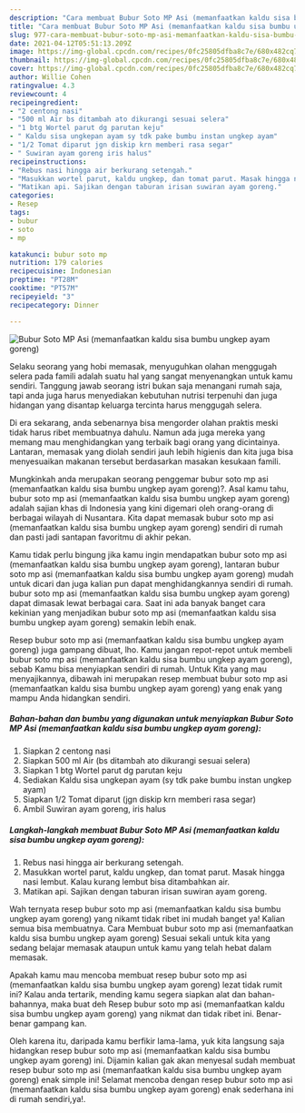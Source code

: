 ```yaml
---
description: "Cara membuat Bubur Soto MP Asi (memanfaatkan kaldu sisa bumbu ungkep ayam goreng) yang nikmat dan Mudah Dibuat"
title: "Cara membuat Bubur Soto MP Asi (memanfaatkan kaldu sisa bumbu ungkep ayam goreng) yang nikmat dan Mudah Dibuat"
slug: 977-cara-membuat-bubur-soto-mp-asi-memanfaatkan-kaldu-sisa-bumbu-ungkep-ayam-goreng-yang-nikmat-dan-mudah-dibuat
date: 2021-04-12T05:51:13.209Z
image: https://img-global.cpcdn.com/recipes/0fc25805dfba8c7e/680x482cq70/bubur-soto-mp-asi-memanfaatkan-kaldu-sisa-bumbu-ungkep-ayam-goreng-foto-resep-utama.jpg
thumbnail: https://img-global.cpcdn.com/recipes/0fc25805dfba8c7e/680x482cq70/bubur-soto-mp-asi-memanfaatkan-kaldu-sisa-bumbu-ungkep-ayam-goreng-foto-resep-utama.jpg
cover: https://img-global.cpcdn.com/recipes/0fc25805dfba8c7e/680x482cq70/bubur-soto-mp-asi-memanfaatkan-kaldu-sisa-bumbu-ungkep-ayam-goreng-foto-resep-utama.jpg
author: Willie Cohen
ratingvalue: 4.3
reviewcount: 4
recipeingredient:
- "2 centong nasi"
- "500 ml Air bs ditambah ato dikurangi sesuai selera"
- "1 btg Wortel parut dg parutan keju"
- " Kaldu sisa ungkepan ayam sy tdk pake bumbu instan ungkep ayam"
- "1/2 Tomat diparut jgn diskip krn memberi rasa segar"
- " Suwiran ayam goreng iris halus"
recipeinstructions:
- "Rebus nasi hingga air berkurang setengah."
- "Masukkan wortel parut, kaldu ungkep, dan tomat parut. Masak hingga nasi lembut. Kalau kurang lembut bisa ditambahkan air."
- "Matikan api. Sajikan dengan taburan irisan suwiran ayam goreng."
categories:
- Resep
tags:
- bubur
- soto
- mp

katakunci: bubur soto mp 
nutrition: 179 calories
recipecuisine: Indonesian
preptime: "PT28M"
cooktime: "PT57M"
recipeyield: "3"
recipecategory: Dinner

---
```



![Bubur Soto MP Asi (memanfaatkan kaldu sisa bumbu ungkep ayam goreng)](https://img-global.cpcdn.com/recipes/0fc25805dfba8c7e/680x482cq70/bubur-soto-mp-asi-memanfaatkan-kaldu-sisa-bumbu-ungkep-ayam-goreng-foto-resep-utama.jpg)

Selaku seorang yang hobi memasak, menyuguhkan olahan menggugah selera pada famili adalah suatu hal yang sangat menyenangkan untuk kamu sendiri. Tanggung jawab seorang istri bukan saja menangani rumah saja, tapi anda juga harus menyediakan kebutuhan nutrisi terpenuhi dan juga hidangan yang disantap keluarga tercinta harus menggugah selera.

Di era  sekarang, anda sebenarnya bisa mengorder olahan praktis meski tidak harus ribet membuatnya dahulu. Namun ada juga mereka yang memang mau menghidangkan yang terbaik bagi orang yang dicintainya. Lantaran, memasak yang diolah sendiri jauh lebih higienis dan kita juga bisa menyesuaikan makanan tersebut berdasarkan masakan kesukaan famili. 



Mungkinkah anda merupakan seorang penggemar bubur soto mp asi (memanfaatkan kaldu sisa bumbu ungkep ayam goreng)?. Asal kamu tahu, bubur soto mp asi (memanfaatkan kaldu sisa bumbu ungkep ayam goreng) adalah sajian khas di Indonesia yang kini digemari oleh orang-orang di berbagai wilayah di Nusantara. Kita dapat memasak bubur soto mp asi (memanfaatkan kaldu sisa bumbu ungkep ayam goreng) sendiri di rumah dan pasti jadi santapan favoritmu di akhir pekan.

Kamu tidak perlu bingung jika kamu ingin mendapatkan bubur soto mp asi (memanfaatkan kaldu sisa bumbu ungkep ayam goreng), lantaran bubur soto mp asi (memanfaatkan kaldu sisa bumbu ungkep ayam goreng) mudah untuk dicari dan juga kalian pun dapat menghidangkannya sendiri di rumah. bubur soto mp asi (memanfaatkan kaldu sisa bumbu ungkep ayam goreng) dapat dimasak lewat berbagai cara. Saat ini ada banyak banget cara kekinian yang menjadikan bubur soto mp asi (memanfaatkan kaldu sisa bumbu ungkep ayam goreng) semakin lebih enak.

Resep bubur soto mp asi (memanfaatkan kaldu sisa bumbu ungkep ayam goreng) juga gampang dibuat, lho. Kamu jangan repot-repot untuk membeli bubur soto mp asi (memanfaatkan kaldu sisa bumbu ungkep ayam goreng), sebab Kamu bisa menyiapkan sendiri di rumah. Untuk Kita yang mau menyajikannya, dibawah ini merupakan resep membuat bubur soto mp asi (memanfaatkan kaldu sisa bumbu ungkep ayam goreng) yang enak yang mampu Anda hidangkan sendiri.

<!--inarticleads1-->

##### Bahan-bahan dan bumbu yang digunakan untuk menyiapkan Bubur Soto MP Asi (memanfaatkan kaldu sisa bumbu ungkep ayam goreng):

1. Siapkan 2 centong nasi
1. Siapkan 500 ml Air (bs ditambah ato dikurangi sesuai selera)
1. Siapkan 1 btg Wortel parut dg parutan keju
1. Sediakan  Kaldu sisa ungkepan ayam (sy tdk pake bumbu instan ungkep ayam)
1. Siapkan 1/2 Tomat diparut (jgn diskip krn memberi rasa segar)
1. Ambil  Suwiran ayam goreng, iris halus




<!--inarticleads2-->

##### Langkah-langkah membuat Bubur Soto MP Asi (memanfaatkan kaldu sisa bumbu ungkep ayam goreng):

1. Rebus nasi hingga air berkurang setengah.
1. Masukkan wortel parut, kaldu ungkep, dan tomat parut. Masak hingga nasi lembut. Kalau kurang lembut bisa ditambahkan air.
1. Matikan api. Sajikan dengan taburan irisan suwiran ayam goreng.




Wah ternyata resep bubur soto mp asi (memanfaatkan kaldu sisa bumbu ungkep ayam goreng) yang nikamt tidak ribet ini mudah banget ya! Kalian semua bisa membuatnya. Cara Membuat bubur soto mp asi (memanfaatkan kaldu sisa bumbu ungkep ayam goreng) Sesuai sekali untuk kita yang sedang belajar memasak ataupun untuk kamu yang telah hebat dalam memasak.

Apakah kamu mau mencoba membuat resep bubur soto mp asi (memanfaatkan kaldu sisa bumbu ungkep ayam goreng) lezat tidak rumit ini? Kalau anda tertarik, mending kamu segera siapkan alat dan bahan-bahannya, maka buat deh Resep bubur soto mp asi (memanfaatkan kaldu sisa bumbu ungkep ayam goreng) yang nikmat dan tidak ribet ini. Benar-benar gampang kan. 

Oleh karena itu, daripada kamu berfikir lama-lama, yuk kita langsung saja hidangkan resep bubur soto mp asi (memanfaatkan kaldu sisa bumbu ungkep ayam goreng) ini. Dijamin kalian gak akan menyesal sudah membuat resep bubur soto mp asi (memanfaatkan kaldu sisa bumbu ungkep ayam goreng) enak simple ini! Selamat mencoba dengan resep bubur soto mp asi (memanfaatkan kaldu sisa bumbu ungkep ayam goreng) enak sederhana ini di rumah sendiri,ya!.

